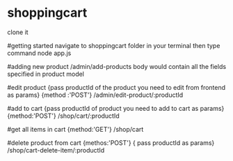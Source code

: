 # shoppingcart
clone it

#getting started
navigate to shoppingcart folder in your terminal then type command
node app.js

#adding new product
/admin/add-products
body would contain all the fields specified in product model

#edit product {pass productId of the product you need to edit from frontend as params} {method :'POST'}
/admin/edit-product/:productId

#add to cart {pass productId of product you need to add to cart as params}{method:'POST'}
/shop/cart/:productId

#get all items in cart {method:'GET'}
/shop/cart

#delete product from cart {methos:'POST'}  { pass productId as params}
/shop/cart-delete-item/:productId










